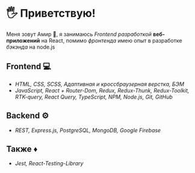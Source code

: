 # 🖐 Приветствую!

Меня зовут Амир 👦,  я занимаюсь *Frontend разработкой* **веб-приложений** на React, помимо *фронтенда* имею опыт в разработке *бэкэнда* на node.js

## Frontend 💻

 - *HTML, CSS, SCSS, Адаптивная и кроссбраузерная верстка, БЭМ*
 - *JavaScript, React + Router-Dom, Redux, Redux-Thunk, Redux-Toolkit, RTK-query, React Query, TypeScript, NPM, Node.js, Git, GitHub*

## Backend ⚙

 - *REST, Express.js, PostgreSQL, MongoDB, Google Firebase*

## Также ♦
- *Jest, React-Testing-Library*
